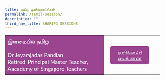 ```yaml
---
title: தமிழ் ஒளிக்காட்சிகள்
permalink: /tamil-session/
description: ""
third_nav_title: SHARING SESSIONS
---
```

<style>
    .btn1{
    font-size: 16px;
    font-family:Lato,sans-serif;
    background-color: #9b4490;
    padding: 10px 13px;
    margin: -5px 13px;
    border-radius: 6px;
    width: 60%;
    text-align: center;
    display:block;
    }
     .btn1:hover {
background-color: lightgrey;!important;
}
.content a {
margin-bottom:0rem;
text-decoration:none;
}
@media only screen and (max-width: 600px) {
    .btn1 {
      width:74%
    }
}
</style>

<table style="border-collapse: collapse;
  width: 100%;">
  <tbody><tr>
    <td style="border: none; width: 70%;
  text-align: left;padding: 8px;background-color:#9b4490;color:#fff;font-family:Lato,sans-serif;font-size: 18px;">இளமையில் தமிழ்<br><br>
Dr Jeyarajadas Pandian<br>
Retired &nbsp;Principal Master Teacher, Aacademy of Singapore Teachers</td>
    <td style="border: none;
  text-align: left;padding: 8px;width: 30%;font-family:Lato,sans-serif;">
 <a href="/sc-tl-dr-jeyarajadas-pandian/" class="btn1" style="color:#fff;">ஒளிக்காட்சியைக் காண</a>
</td>
    </tr>
</tbody></table>